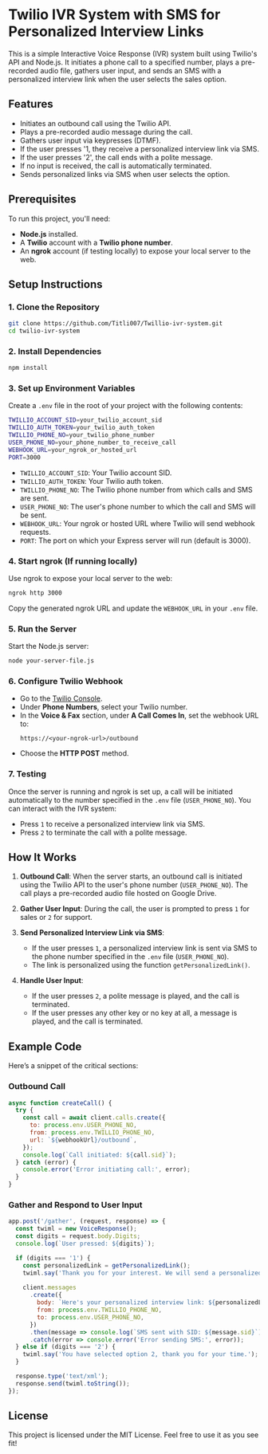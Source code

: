 
# Twilio IVR System with SMS for Personalized Interview Links

This is a simple Interactive Voice Response (IVR) system built using Twilio's API and Node.js. It initiates a phone call to a specified number, plays a pre-recorded audio file, gathers user input, and sends an SMS with a personalized interview link when the user selects the sales option.

## Features
- Initiates an outbound call using the Twilio API.
- Plays a pre-recorded audio message during the call.
- Gathers user input via keypresses (DTMF).
- If the user presses '1, they receive a personalized interview link via SMS.
- If the user presses '2', the call ends with a polite message.
- If no input is received, the call is automatically terminated.
- Sends personalized links via SMS when user selects the option.

## Prerequisites
To run this project, you'll need:
- **Node.js** installed.
- A **Twilio** account with a **Twilio phone number**.
- An **ngrok** account (if testing locally) to expose your local server to the web.

## Setup Instructions

### 1. Clone the Repository
```bash
git clone https://github.com/Titli007/Twillio-ivr-system.git
cd twilio-ivr-system
```

### 2. Install Dependencies
```bash
npm install
```

### 3. Set up Environment Variables
Create a `.env` file in the root of your project with the following contents:
```bash
TWILLIO_ACCOUNT_SID=your_twilio_account_sid
TWILLIO_AUTH_TOKEN=your_twilio_auth_token
TWILLIO_PHONE_NO=your_twilio_phone_number
USER_PHONE_NO=your_phone_number_to_receive_call
WEBHOOK_URL=your_ngrok_or_hosted_url
PORT=3000
```

- `TWILLIO_ACCOUNT_SID`: Your Twilio account SID.
- `TWILLIO_AUTH_TOKEN`: Your Twilio auth token.
- `TWILLIO_PHONE_NO`: The Twilio phone number from which calls and SMS are sent.
- `USER_PHONE_NO`: The user's phone number to which the call and SMS will be sent.
- `WEBHOOK_URL`: Your ngrok or hosted URL where Twilio will send webhook requests.
- `PORT`: The port on which your Express server will run (default is 3000).

### 4. Start ngrok (If running locally)
Use ngrok to expose your local server to the web:
```bash
ngrok http 3000
```
Copy the generated ngrok URL and update the `WEBHOOK_URL` in your `.env` file.

### 5. Run the Server
Start the Node.js server:
```bash
node your-server-file.js
```

### 6. Configure Twilio Webhook
- Go to the [Twilio Console](https://www.twilio.com/console).
- Under **Phone Numbers**, select your Twilio number.
- In the **Voice & Fax** section, under **A Call Comes In**, set the webhook URL to:
  ```
  https://<your-ngrok-url>/outbound
  ```
- Choose the **HTTP POST** method.

### 7. Testing
Once the server is running and ngrok is set up, a call will be initiated automatically to the number specified in the `.env` file (`USER_PHONE_NO`). You can interact with the IVR system:
- Press `1` to receive a personalized interview link via SMS.
- Press `2` to terminate the call with a polite message.

## How It Works

1. **Outbound Call**: 
   When the server starts, an outbound call is initiated using the Twilio API to the user's phone number (`USER_PHONE_NO`). The call plays a pre-recorded audio file hosted on Google Drive.

2. **Gather User Input**:
   During the call, the user is prompted to press `1` for sales or `2` for support.

3. **Send Personalized Interview Link via SMS**:
   - If the user presses `1`, a personalized interview link is sent via SMS to the phone number specified in the `.env` file (`USER_PHONE_NO`).
   - The link is personalized using the function `getPersonalizedLink()`.

4. **Handle User Input**:
   - If the user presses `2`, a polite message is played, and the call is terminated.
   - If the user presses any other key or no key at all, a message is played, and the call is terminated.

## Example Code
Here’s a snippet of the critical sections:

### Outbound Call
```javascript
async function createCall() {
  try {
    const call = await client.calls.create({
      to: process.env.USER_PHONE_NO,
      from: process.env.TWILLIO_PHONE_NO,
      url: `${webhookUrl}/outbound`,
    });
    console.log(`Call initiated: ${call.sid}`);
  } catch (error) {
    console.error('Error initiating call:', error);
  }
}
```

### Gather and Respond to User Input
```javascript
app.post('/gather', (request, response) => {
  const twiml = new VoiceResponse();
  const digits = request.body.Digits;
  console.log(`User pressed: ${digits}`);

  if (digits === '1') {
    const personalizedLink = getPersonalizedLink();
    twiml.say('Thank you for your interest. We will send a personalized link.');
    
    client.messages
      .create({
        body: `Here's your personalized interview link: ${personalizedLink}`,
        from: process.env.TWILLIO_PHONE_NO,
        to: process.env.USER_PHONE_NO,
      })
      .then(message => console.log(`SMS sent with SID: ${message.sid}`))
      .catch(error => console.error('Error sending SMS:', error));
  } else if (digits === '2') {
    twiml.say('You have selected option 2, thank you for your time.');
  }

  response.type('text/xml');
  response.send(twiml.toString());
});
```

## License
This project is licensed under the MIT License. Feel free to use it as you see fit!
